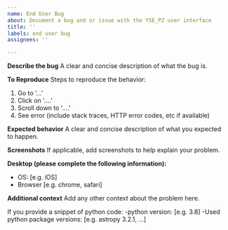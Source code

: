 ```yaml
---
name: End User Bug
about: Document a bug and or issue with the YSE_PZ user interface
title: ''
labels: end user bug
assignees: ''

---
```


**Describe the bug**
A clear and concise description of what the bug is.

**To Reproduce**
Steps to reproduce the behavior:
1. Go to ‘...’
2. Click on ‘....’
3. Scroll down to ‘....’
4. See error (include stack traces, HTTP error codes, etc if available)

**Expected behavior**
A clear and concise description of what you expected to happen.

**Screenshots**
If applicable, add screenshots to help explain your problem.

**Desktop (please complete the following information):**
 - OS: [e.g. iOS]
 - Browser [e.g. chrome, safari]

**Additional context**
Add any other context about the problem here. 

If you provide a snippet of python code:
 -python version: [e.g. 3.8]
 -Used python package versions: [e.g. astropy 3.2.1, ...]
